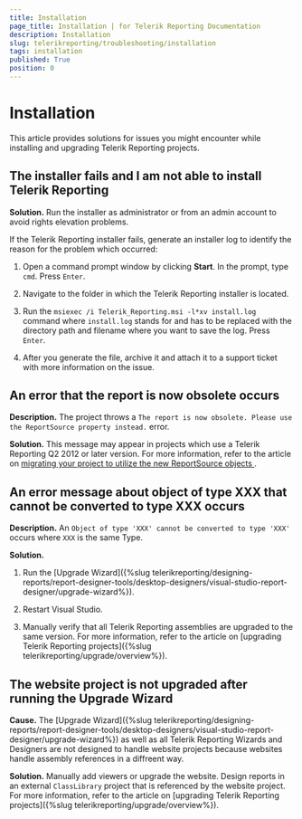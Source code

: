```yaml
---
title: Installation
page_title: Installation | for Telerik Reporting Documentation
description: Installation
slug: telerikreporting/troubleshooting/installation
tags: installation
published: True
position: 0
---
```


# Installation



This article provides solutions for issues you might encounter while installing and upgrading Telerik Reporting projects.       

## The installer fails and I am not able to install Telerik Reporting

__Solution.__            Run the installer as administrator or from an admin account to avoid rights elevation problems.         

If the Telerik Reporting installer fails,           generate an installer log to identify the reason for the problem which occurred:         

1. Open a command prompt window by clicking __Start__. In the prompt, type               `cmd`. Press `Enter`.             

1. Navigate to the folder in which the Telerik Reporting installer is located.

1. Run the `msiexec /i Telerik_Reporting.msi -l*xv install.log` command where               `install.log` stands for and has to be replaced with the               directory path and filename where you want to save the log.               Press `Enter`.             

1. After you generate the file, archive it and attach it to a support ticket with more information on the issue.

## An error that the report is now obsolete occurs

__Description.__            The project throws a `The report is now obsolete. Please use the ReportSource property instead.` error.         

__Solution.__            This message may appear in projects which use a Telerik Reporting Q2 2012 or later version.           For more information, refer to the article on            [               migrating your project to utilize the new ReportSource objects             ](http://www.telerik.com/support/kb/reporting/details/how-to-migrate-your-project-to-utilize-the-new-reportsource-objects).         

## An error message about object of type XXX that cannot be converted to type XXX occurs

__Description.__            An `Object of type 'XXX' cannot be converted to type 'XXX'` occurs where `XXX`           is the same Type.         

__Solution.__ 

1. Run the [Upgrade Wizard]({%slug telerikreporting/designing-reports/report-designer-tools/desktop-designers/visual-studio-report-designer/upgrade-wizard%}).             

1. Restart Visual Studio.             

1. Manually verify that all Telerik Reporting assemblies are upgraded to the same version. For more information,               refer to the article on               [upgrading Telerik Reporting projects]({%slug telerikreporting/upgrade/overview%}).             

## The website project is not upgraded after running the Upgrade Wizard

__Cause.__            The [Upgrade Wizard]({%slug telerikreporting/designing-reports/report-designer-tools/desktop-designers/visual-studio-report-designer/upgrade-wizard%}) as well as all Telerik Reporting Wizards and Designers           are not designed to handle website projects because websites handle assembly references in a diffreent way.         

__Solution.__            Manually add viewers or upgrade the website. Design reports in an external `ClassLibrary` project           that is referenced by the website project. For more information, refer to the article on           [upgrading Telerik Reporting projects]({%slug telerikreporting/upgrade/overview%}).


